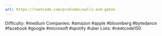 ```yaml
---
url: https://leetcode.com/problems/walls-and-gates
---
```


Difficulty: #medium
Companies: #amazon #apple #bloomberg #bytedance #facebook #google #microsoft #spotify #uber
Lists: #neetcode150